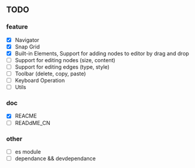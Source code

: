 

## TODO  

### feature 

- [x] Navigator  
- [x] Snap Grid 
- [x] Built-in Elements, Support for adding nodes to editor by drag and drop
- [ ] Support for editing nodes (size, content)
- [ ] Support for editing edges (type, style)
- [ ] Toolbar (delete, copy, paste) 
- [ ] Keyboard Operation
- [ ] Utils

### doc  
- [x] REACME
- [ ] READdME_CN

### other
- [ ] es module
- [ ] dependance && devdependance